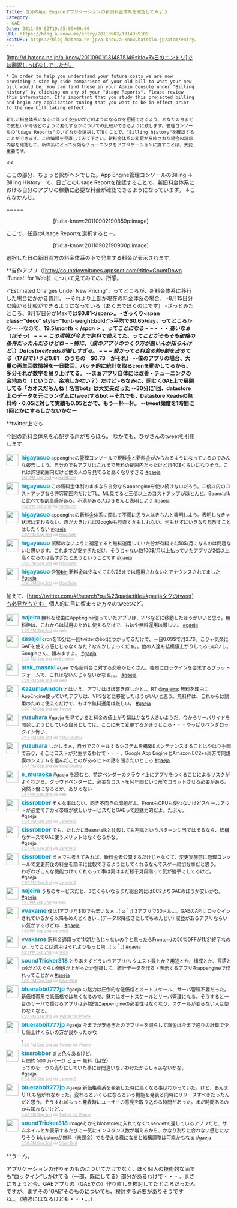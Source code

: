 ```yaml
---
Title: 自分のApp Engineアプリケーションの新旧料金体系を確認してみよう
Category:
- GAE
Date: 2011-09-02T19:25:09+09:00
URL: https://blog.a-know.me/entry/20110902/1314959109
EditURL: https://blog.hatena.ne.jp/a-know/a-know.hateblo.jp/atom/entry/12921228815727979469
---
```


[http://d.hatena.ne.jp/a-know/20110901/1314875149:title=昨日のエントリ]では翻訳しっぱなしでしたが。


>>
    * In order to help you understand your future costs we are now providing a side by side comparison of your old bill to what your new bill would be. You can find these in your Admin Console under "Billing history" by clicking on any of your "Usage Reports". Please review this information. It's important that you study this projected billing and begin any application tuning that you want to be in effect prior to the new bill taking effect.
    
    新しい料金体系になるに伴って支払いがどのようになるかを把握できるよう、あなたの今までの支払いが今後どのように変化するかについての比較ができるように致します。管理コンソールの"Usage Reports"のいずれかを選択して頂くことで、"Billing history"を確認することができます。この情報を見直してみて下さい。新料金体系の変更が反映された場合の請求内容を確認して、新体系にとって有効なチューニングをアプリケーションに施すことは、大変重要です。
<<


ここの部分、ちょっと訳がヘンでした。App Engine管理コンソールのBilling -> Billing History　で、日ごとのUsage Reportを確認することで、新旧料金体系における自分のアプリの稼動に必要な料金が確認できるようになっています。
↓こんなかんじ。

=====

<div align=center>
[f:id:a-know:20110902190859p:image]
</div>


ここで、任意のUsage Reportを選択するとー。


<div align=center>
[f:id:a-know:20110902190900p:image]
</div>


選択した日の新旧両方の料金体系の下で発生する料金が表示されます。



**自作アプリ（[http://countdownitunes.appspot.com/:title=CountDown iTunes!! for Web]）について見てみての、所感。

-“Estimated Charges Under New Pricing”、ってところが、新料金体系に移行した場合にかかる費用。
--それより上部が現在の料金体系の場合。
-8月15日分以降から比較ができるようになっている（あくまでぼくのはです）
-ざっとみたところ、8月17日分がMaxでは<span class="deco" style="font-weight:bold;">$0.81</span>。
-ざっくり<span class="deco" style="font-weight:bold;">平均で$0.65/day、ってところ</span>かな〜
--なので、<span class="deco" style="font-weight:bold;">$19.5/month</span>、ってことになる
--・・・高いなぁ（ぼそっ）
---この環境が今まで無料で使えてた、ってことがそもそも破格の条件だったんだろけどね
--特に、（僕のアプリのつくり方が悪いんか知らんけど、）Datastore Readsが厳しすぎる。
---掛かってる料金の約9割を占めてる（17日でいうと$0.81　のうちの　$0.73　がそれ）
--僕のアプリの場合、大量の再生回数情報を一日数回、バッチ的に統計を取るcronを動かしてるから、多分それが数字を吊り上げてる。
--まぁアプリ自体には改善・チューニングの余地あり（というか、余地しかない？）だけど
-ちなみに、同じくGAE上で展開してる「カオスだもんね！名言bot」は大丈夫だった
--30分に1回、datastore上のデータを元にランダムにtweetするbot
--それでも、Datastore Readsの無料枠・0.05に対して実績も0.05とかで、もう一杯一杯。
--tweet頻度を1時間に1回とかにするしかないかなー


**twitter上でも

今回の新料金体系を心配する声がちらほら。
なかでも、ひがさんのtweetを引用します。

<div align=center>
<ol id="div_table_01" class="matome row2" style="width:600px;text-align:left;border-bottom:1px solid #f5f5f5;list-style-type: none; padding-left: 0px;">
<li class="matome-tweet" style="border-top:1px solid #f5f5f5;min-height:34px;padding:3px 0px;clear:both;">
<div class="matome-icon" style="float:left;margin-right:8px;">
<a href="http://twitter.com/higayasuo"><img src="//usericons.relucks.org/twitter/higayasuo" height="32" width="32" style="vertical-align:text-top;border-style:none;"></a>
</div>
<span class="matome-status-body" style="display:block;width:560px;overflow:hidden;margin-left:40px;">
<div class="matome-status-content" style="font-size:0.9em;"><div class="entry-content">
<strong><a href="http://twitter.com/higayasuo" class="screen-name" style="font-size:1.2em;color:#0099cc;text-decoration: none;">higayasuo</a></strong> appengineの管理コンソールで現料金と新料金がみられるようになっているのでみんな報告しよう。自分のでもアプリはこれまで無料の範囲内だったけど月40$くらいになりそう。これは許容範囲内だけど他の人のを見てると高くなりすぎる <a href="http://twitter.com/#search?q=%23gaeja" target="_blank">#gaeja</a>
</div></div>
<div class="matome-status-data" style="font-size:x-small;">
<div class="matome-published timestamp" style="line-height:120%;">
<a class="matome-entry-date" href="http://twitter.com/higayasuo/status/109488238829371392" style="color:#a9a9a9;">1:50 PM Sep 2nd</a> <span class="matome-source" style="color:#a9a9a9;">via <a href="http://www.hootsuite.com" style="color:#a9a9a9;" rel="nofollow">HootSuite</a></span>
</div></div></span></li>
<li class="matome-tweet" style="border-top:1px solid #f5f5f5;min-height:34px;padding:3px 0px;clear:both;">
<div class="matome-icon" style="float:left;margin-right:8px;">
<a href="http://twitter.com/higayasuo"><img src="//usericons.relucks.org/twitter/higayasuo" height="32" width="32" style="vertical-align:text-top;border-style:none;"></a>
</div>
<span class="matome-status-body" style="display:block;width:560px;overflow:hidden;margin-left:40px;">
<div class="matome-status-content" style="font-size:0.9em;"><div class="entry-content">
<strong><a href="http://twitter.com/higayasuo" class="screen-name" style="font-size:1.2em;color:#0099cc;text-decoration: none;">higayasuo</a></strong> この新料金体制のままなら自分ならappengineを使い続けないだろう。二倍以内のコストアップなら許容範囲内だけどTL、ML見てると三倍以上のコストアップがほとんど。Beanstalkと比べても割高感がある。不満がある人はきちんと表明しよう <a href="http://twitter.com/#search?q=%23gaeja" target="_blank">#gaeja</a>
</div></div>
<div class="matome-status-data" style="font-size:x-small;">
<div class="matome-published timestamp" style="line-height:120%;">
<a class="matome-entry-date" href="http://twitter.com/higayasuo/status/109490256709038080" style="color:#a9a9a9;">1:58 PM Sep 2nd</a> <span class="matome-source" style="color:#a9a9a9;">via <a href="http://www.hootsuite.com" style="color:#a9a9a9;" rel="nofollow">HootSuite</a></span>
</div></div></span></li>
<li class="matome-tweet" style="border-top:1px solid #f5f5f5;min-height:34px;padding:3px 0px;clear:both;">
<div class="matome-icon" style="float:left;margin-right:8px;">
<a href="http://twitter.com/higayasuo"><img src="//usericons.relucks.org/twitter/higayasuo" height="32" width="32" style="vertical-align:text-top;border-style:none;"></a>
</div>
<span class="matome-status-body" style="display:block;width:560px;overflow:hidden;margin-left:40px;">
<div class="matome-status-content" style="font-size:0.9em;"><div class="entry-content">
<strong><a href="http://twitter.com/higayasuo" class="screen-name" style="font-size:1.2em;color:#0099cc;text-decoration: none;">higayasuo</a></strong> appengineの新料金体系に関して不満に思う人はきちんと表明しよう。表明しなきゃ状況は変わらない。声が大きければGoogleも見直すかもしれない。何もせずにいきなり見放すことはしたくない <a href="http://twitter.com/#search?q=%23gaeja" target="_blank">#gaeja</a>
</div></div>
<div class="matome-status-data" style="font-size:x-small;">
<div class="matome-published timestamp" style="line-height:120%;">
<a class="matome-entry-date" href="http://twitter.com/higayasuo/status/109492625735811072" style="color:#a9a9a9;">2:07 PM Sep 2nd</a> <span class="matome-source" style="color:#a9a9a9;">via <a href="http://www.hootsuite.com" style="color:#a9a9a9;" rel="nofollow">HootSuite</a></span>
</div></div></span></li>
<li class="matome-tweet" style="border-top:1px solid #f5f5f5;min-height:34px;padding:3px 0px;clear:both;">
<div class="matome-icon" style="float:left;margin-right:8px;">
<a href="http://twitter.com/higayasuo"><img src="//usericons.relucks.org/twitter/higayasuo" height="32" width="32" style="vertical-align:text-top;border-style:none;"></a>
</div>
<span class="matome-status-body" style="display:block;width:560px;overflow:hidden;margin-left:40px;">
<div class="matome-status-content" style="font-size:0.9em;"><div class="entry-content">
<strong><a href="http://twitter.com/higayasuo" class="screen-name" style="font-size:1.2em;color:#0099cc;text-decoration: none;">higayasuo</a></strong> 誤解のないように補足すると無料運用していた分が有料で4,50$/月になるのは問題ないと思います。これまでが安すぎただけ。そうじゃない数100$/月以上払っていたアプリが2倍以上高くなるのは高すぎだと思うということです <a href="http://twitter.com/#search?q=%23gaeja" target="_blank">#gaeja</a>
</div></div>
<div class="matome-status-data" style="font-size:x-small;">
<div class="matome-published timestamp" style="line-height:120%;">
<a class="matome-entry-date" href="http://twitter.com/higayasuo/status/109514335679819776" style="color:#a9a9a9;">3:33 PM Sep 2nd</a> <span class="matome-source" style="color:#a9a9a9;">via <a href="http://www.hootsuite.com" style="color:#a9a9a9;" rel="nofollow">HootSuite</a></span>
</div></div></span></li>
<li class="matome-tweet" style="border-top:1px solid #f5f5f5;min-height:34px;padding:3px 0px;clear:both;">
<div class="matome-icon" style="float:left;margin-right:8px;">
<a href="http://twitter.com/higayasuo"><img src="//usericons.relucks.org/twitter/higayasuo" height="32" width="32" style="vertical-align:text-top;border-style:none;"></a>
</div>
<span class="matome-status-body" style="display:block;width:560px;overflow:hidden;margin-left:40px;">
<div class="matome-status-content" style="font-size:0.9em;"><div class="entry-content">
<strong><a href="http://twitter.com/higayasuo" class="screen-name" style="font-size:1.2em;color:#0099cc;text-decoration: none;">higayasuo</a></strong> @<a href="http://twitter.com/10bin" target="_blank">10bin</a> 新料金は少なくても9/26までは適用されないとアナウンスされてました <a href="http://twitter.com/#search?q=%23gaeja" target="_blank">#gaeja</a>
</div></div>
<div class="matome-status-data" style="font-size:x-small;">
<div class="matome-published timestamp" style="line-height:120%;">
<a class="matome-entry-date" href="http://twitter.com/higayasuo/status/109514910991523841" style="color:#a9a9a9;">3:36 PM Sep 2nd</a> <span class="matome-source" style="color:#a9a9a9;">via <a href="http://www.hootsuite.com" style="color:#a9a9a9;" rel="nofollow">HootSuite</a></span>
</div></div></span></li>
</ol></div>



加えて、[http://twitter.com/#!/search?q=%23gaeja:title=#gaejaタグのtweet]も必見かもです。
個人的に目に留まった方々のtweetなど。

<div align=center>
<ol id="div_table_01" class="matome row2" style="width:600px;text-align:left;border-bottom:1px solid #f5f5f5;list-style-type: none; padding-left: 0px;">
<li class="matome-tweet" style="border-top:1px solid #f5f5f5;min-height:34px;padding:3px 0px;clear:both;">
<div class="matome-icon" style="float:left;margin-right:8px;">
<a href="http://twitter.com/najeira"><img src="//usericons.relucks.org/twitter/najeira" height="32" width="32" style="vertical-align:text-top;border-style:none;"></a>
</div>
<span class="matome-status-body" style="display:block;width:560px;overflow:hidden;margin-left:40px;">
<div class="matome-status-content" style="font-size:0.9em;"><div class="entry-content">
<strong><a href="http://twitter.com/najeira" class="screen-name" style="font-size:1.2em;color:#0099cc;text-decoration: none;">najeira</a></strong> 無料を理由にAppEngine使っていたアプリは、VPSなどに移動したほうがいいと思う。無料枠は、これからは試用のために使えるだけで、もはや無料運用は厳しい。 <a href="http://twitter.com/#search?q=%23gaeja" target="_blank">#gaeja</a>
</div></div>
<div class="matome-status-data" style="font-size:x-small;">
<div class="matome-published timestamp" style="line-height:120%;">
<a class="matome-entry-date" href="http://twitter.com/najeira/status/109495891857121280" style="color:#a9a9a9;">2:20 PM Sep 2nd</a> <span class="matome-source" style="color:#a9a9a9;">via web</span>
</div></div></span></li>
<li class="matome-tweet" style="border-top:1px solid #f5f5f5;min-height:34px;padding:3px 0px;clear:both;">
<div class="matome-icon" style="float:left;margin-right:8px;">
<a href="http://twitter.com/kasajei"><img src="//usericons.relucks.org/twitter/kasajei" height="32" width="32" style="vertical-align:text-top;border-style:none;"></a>
</div>
<span class="matome-status-body" style="display:block;width:560px;overflow:hidden;margin-left:40px;">
<div class="matome-status-content" style="font-size:0.9em;"><div class="entry-content">
<strong><a href="http://twitter.com/kasajei" class="screen-name" style="font-size:1.2em;color:#0099cc;text-decoration: none;">kasajei</a></strong> cronを10分に一回twitterのbotにつかってるだけで、一日0.09$で月2.7$。こりゃ気楽にGAEを使える感じじゃなくなた？なんかしょっくだぁ。。他の人達も結構値上がりしてるっぽいし。Googleさん、頼みますよ。 <a href="http://twitter.com/#search?q=%23gaeja" target="_blank">#gaeja</a>
</div></div>
<div class="matome-status-data" style="font-size:x-small;">
<div class="matome-published timestamp" style="line-height:120%;">
<a class="matome-entry-date" href="http://twitter.com/kasajei/status/109495906138734592" style="color:#a9a9a9;">2:20 PM Sep 2nd</a> <span class="matome-source" style="color:#a9a9a9;">via <a href="http://www.echofon.com/" style="color:#a9a9a9;" rel="nofollow">Echofon</a></span>
</div></div></span></li>
<li class="matome-tweet" style="border-top:1px solid #f5f5f5;min-height:34px;padding:3px 0px;clear:both;">
<div class="matome-icon" style="float:left;margin-right:8px;">
<a href="http://twitter.com/msk_masaki"><img src="//usericons.relucks.org/twitter/msk_masaki" height="32" width="32" style="vertical-align:text-top;border-style:none;"></a>
</div>
<span class="matome-status-body" style="display:block;width:560px;overflow:hidden;margin-left:40px;">
<div class="matome-status-content" style="font-size:0.9em;"><div class="entry-content">
<strong><a href="http://twitter.com/msk_masaki" class="screen-name" style="font-size:1.2em;color:#0099cc;text-decoration: none;">msk_masaki</a></strong> #gae でも新料金に対する悲鳴がたくさん。強烈にロックインを要求するプラットフォームで、これはないんじゃないかなぁ。。。 <a href="http://twitter.com/#search?q=%23gaeja" target="_blank">#gaeja</a>
</div></div>
<div class="matome-status-data" style="font-size:x-small;">
<div class="matome-published timestamp" style="line-height:120%;">
<a class="matome-entry-date" href="http://twitter.com/msk_masaki/status/109498212682969088" style="color:#a9a9a9;">2:29 PM Sep 2nd</a> <span class="matome-source" style="color:#a9a9a9;">via web</span>
</div></div></span></li>
<li class="matome-tweet" style="border-top:1px solid #f5f5f5;min-height:34px;padding:3px 0px;clear:both;">
<div class="matome-icon" style="float:left;margin-right:8px;">
<a href="http://twitter.com/KazumaAndoh"><img src="//usericons.relucks.org/twitter/KazumaAndoh" height="32" width="32" style="vertical-align:text-top;border-style:none;"></a>
</div>
<span class="matome-status-body" style="display:block;width:560px;overflow:hidden;margin-left:40px;">
<div class="matome-status-content" style="font-size:0.9em;"><div class="entry-content">
<strong><a href="http://twitter.com/KazumaAndoh" class="screen-name" style="font-size:1.2em;color:#0099cc;text-decoration: none;">KazumaAndoh</a></strong> とはいえ、アプリはほぼ書き直しかと。。RT @<a href="http://twitter.com/najeira" target="_blank">najeira</a>: 無料を理由にAppEngine使っていたアプリは、VPSなどに移動したほうがいいと思う。無料枠は、これからは試用のために使えるだけで、もはや無料運用は厳しい。 <a href="http://twitter.com/#search?q=%23gaeja" target="_blank">#gaeja</a>
</div></div>
<div class="matome-status-data" style="font-size:x-small;">
<div class="matome-published timestamp" style="line-height:120%;">
<a class="matome-entry-date" href="http://twitter.com/KazumaAndoh/status/109498435547312128" style="color:#a9a9a9;">2:30 PM Sep 2nd</a> <span class="matome-source" style="color:#a9a9a9;">via <a href="http://sourceforge.jp/projects/tween/wiki/FrontPage" style="color:#a9a9a9;" rel="nofollow">Tween</a></span>
</div></div></span></li>
<li class="matome-tweet" style="border-top:1px solid #f5f5f5;min-height:34px;padding:3px 0px;clear:both;">
<div class="matome-icon" style="float:left;margin-right:8px;">
<a href="http://twitter.com/yuzuhara"><img src="//usericons.relucks.org/twitter/yuzuhara" height="32" width="32" style="vertical-align:text-top;border-style:none;"></a>
</div>
<span class="matome-status-body" style="display:block;width:560px;overflow:hidden;margin-left:40px;">
<div class="matome-status-content" style="font-size:0.9em;"><div class="entry-content">
<strong><a href="http://twitter.com/yuzuhara" class="screen-name" style="font-size:1.2em;color:#0099cc;text-decoration: none;">yuzuhara</a></strong> #gaeja を見ていると料金の値上がり幅はかなり大きいようだ．今からサーバサイドを開発しようとしている自分としては，ここに来て変更するか迷うところ・・・やっぱりベンダロックイン怖い．
</div></div>
<div class="matome-status-data" style="font-size:x-small;">
<div class="matome-published timestamp" style="line-height:120%;">
<a class="matome-entry-date" href="http://twitter.com/yuzuhara/status/109501459820838912" style="color:#a9a9a9;">2:42 PM Sep 2nd</a> <span class="matome-source" style="color:#a9a9a9;">via <a href="http://sites.google.com/site/yorufukurou/" style="color:#a9a9a9;" rel="nofollow">YoruFukurou</a></span>
</div></div></span></li>
<li class="matome-tweet" style="border-top:1px solid #f5f5f5;min-height:34px;padding:3px 0px;clear:both;">
<div class="matome-icon" style="float:left;margin-right:8px;">
<a href="http://twitter.com/yuzuhara"><img src="//usericons.relucks.org/twitter/yuzuhara" height="32" width="32" style="vertical-align:text-top;border-style:none;"></a>
</div>
<span class="matome-status-body" style="display:block;width:560px;overflow:hidden;margin-left:40px;">
<div class="matome-status-content" style="font-size:0.9em;"><div class="entry-content">
<strong><a href="http://twitter.com/yuzuhara" class="screen-name" style="font-size:1.2em;color:#0099cc;text-decoration: none;">yuzuhara</a></strong> しかしまぁ，自分でスケールするシステムを構築&amp;メンテナンスすることはやはり手間であり，そこにコストが発生するわけで・・・．Google App EngineとAmazon EC2+a両方で同規模のシステムを組んだことのがあるヒトの話を聞きたいところ <a href="http://twitter.com/#search?q=%23gaeja" target="_blank">#gaeja</a>
</div></div>
<div class="matome-status-data" style="font-size:x-small;">
<div class="matome-published timestamp" style="line-height:120%;">
<a class="matome-entry-date" href="http://twitter.com/yuzuhara/status/109502601640415233" style="color:#a9a9a9;">2:47 PM Sep 2nd</a> <span class="matome-source" style="color:#a9a9a9;">via <a href="http://sites.google.com/site/yorufukurou/" style="color:#a9a9a9;" rel="nofollow">YoruFukurou</a></span>
</div></div></span></li>
<li class="matome-tweet" style="border-top:1px solid #f5f5f5;min-height:34px;padding:3px 0px;clear:both;">
<div class="matome-icon" style="float:left;margin-right:8px;">
<a href="http://twitter.com/e_muraoka"><img src="//usericons.relucks.org/twitter/e_muraoka" height="32" width="32" style="vertical-align:text-top;border-style:none;"></a>
</div>
<span class="matome-status-body" style="display:block;width:560px;overflow:hidden;margin-left:40px;">
<div class="matome-status-content" style="font-size:0.9em;"><div class="entry-content">
<strong><a href="http://twitter.com/e_muraoka" class="screen-name" style="font-size:1.2em;color:#0099cc;text-decoration: none;">e_muraoka</a></strong> #gaeja を読むと、特定ベンダーのクラウド上にアプリをつくることによるリスクがよくわかる。クラウドベンダーに、必要なコストを何年間という形でコミットさせる必要がある。突然３倍になるとか、ありえない
</div></div>
<div class="matome-status-data" style="font-size:x-small;">
<div class="matome-published timestamp" style="line-height:120%;">
<a class="matome-entry-date" href="http://twitter.com/e_muraoka/status/109505315338334208" style="color:#a9a9a9;">2:57 PM Sep 2nd</a> <span class="matome-source" style="color:#a9a9a9;">via web</span>
</div></div></span></li>
<li class="matome-tweet" style="border-top:1px solid #f5f5f5;min-height:34px;padding:3px 0px;clear:both;">
<div class="matome-icon" style="float:left;margin-right:8px;">
<a href="http://twitter.com/kissrobber"><img src="//usericons.relucks.org/twitter/kissrobber" height="32" width="32" style="vertical-align:text-top;border-style:none;"></a>
</div>
<span class="matome-status-body" style="display:block;width:560px;overflow:hidden;margin-left:40px;">
<div class="matome-status-content" style="font-size:0.9em;"><div class="entry-content">
<strong><a href="http://twitter.com/kissrobber" class="screen-name" style="font-size:1.2em;color:#0099cc;text-decoration: none;">kissrobber</a></strong> そんな事はない。向き不向きの問題だよ。FrontもCPUも使わないけどスケールアウトが必要でデカイ帯域が欲しいサービスだとGAEって超魅力的だよ。たぶん。<br>#gaeja
</div></div>
<div class="matome-status-data" style="font-size:x-small;">
<div class="matome-published timestamp" style="line-height:120%;">
<a class="matome-entry-date" href="http://twitter.com/kissrobber/status/109514507977637888" style="color:#a9a9a9;">3:34 PM Sep 2nd</a> <span class="matome-source" style="color:#a9a9a9;">via <a href="http://janetter.net/" style="color:#a9a9a9;" rel="nofollow">Janetter2</a></span>
</div></div></span></li>
<li class="matome-tweet" style="border-top:1px solid #f5f5f5;min-height:34px;padding:3px 0px;clear:both;">
<div class="matome-icon" style="float:left;margin-right:8px;">
<a href="http://twitter.com/kissrobber"><img src="//usericons.relucks.org/twitter/kissrobber" height="32" width="32" style="vertical-align:text-top;border-style:none;"></a>
</div>
<span class="matome-status-body" style="display:block;width:560px;overflow:hidden;margin-left:40px;">
<div class="matome-status-content" style="font-size:0.9em;"><div class="entry-content">
<strong><a href="http://twitter.com/kissrobber" class="screen-name" style="font-size:1.2em;color:#0099cc;text-decoration: none;">kissrobber</a></strong> でも、たしかにBeanstalkと比較しても割高というパターンに当てはまるなら、結構なケースでGAE使うメリットはなくなるかな。<br>#gaeja
</div></div>
<div class="matome-status-data" style="font-size:x-small;">
<div class="matome-published timestamp" style="line-height:120%;">
<a class="matome-entry-date" href="http://twitter.com/kissrobber/status/109515258086952960" style="color:#a9a9a9;">3:37 PM Sep 2nd</a> <span class="matome-source" style="color:#a9a9a9;">via <a href="http://janetter.net/" style="color:#a9a9a9;" rel="nofollow">Janetter2</a></span>
</div></div></span></li>
<li class="matome-tweet" style="border-top:1px solid #f5f5f5;min-height:34px;padding:3px 0px;clear:both;">
<div class="matome-icon" style="float:left;margin-right:8px;">
<a href="http://twitter.com/kissrobber"><img src="//usericons.relucks.org/twitter/kissrobber" height="32" width="32" style="vertical-align:text-top;border-style:none;"></a>
</div>
<span class="matome-status-body" style="display:block;width:560px;overflow:hidden;margin-left:40px;">
<div class="matome-status-content" style="font-size:0.9em;"><div class="entry-content">
<strong><a href="http://twitter.com/kissrobber" class="screen-name" style="font-size:1.2em;color:#0099cc;text-decoration: none;">kissrobber</a></strong> まぁでも考えてみれば、新料金表公開するだけじゃなくて、変更実施前に管理コンソールで変更前後の料金を簡単に比較できるようにしてくれるなんてスゲー親切な事だと思う。<br>わざわざこんな機能つけてくれるって事は実はまだ様子見段階って気が勝手にしてるけど。<br>#gaeja
</div></div>
<div class="matome-status-data" style="font-size:x-small;">
<div class="matome-published timestamp" style="line-height:120%;">
<a class="matome-entry-date" href="http://twitter.com/kissrobber/status/109522795121229824" style="color:#a9a9a9;">4:07 PM Sep 2nd</a> <span class="matome-source" style="color:#a9a9a9;">via <a href="http://janetter.net/" style="color:#a9a9a9;" rel="nofollow">Janetter2</a></span>
</div></div></span></li>
<li class="matome-tweet" style="border-top:1px solid #f5f5f5;min-height:34px;padding:3px 0px;clear:both;">
<div class="matome-icon" style="float:left;margin-right:8px;">
<a href="http://twitter.com/najeira"><img src="//usericons.relucks.org/twitter/najeira" height="32" width="32" style="vertical-align:text-top;border-style:none;"></a>
</div>
<span class="matome-status-body" style="display:block;width:560px;overflow:hidden;margin-left:40px;">
<div class="matome-status-content" style="font-size:0.9em;"><div class="entry-content">
<strong><a href="http://twitter.com/najeira" class="screen-name" style="font-size:1.2em;color:#0099cc;text-decoration: none;">najeira</a></strong> うちのサービスだと、3倍くらいならまだ総合的にはEC2よりGAEのほうが安いかな。 <a href="http://twitter.com/#search?q=%23gaeja" target="_blank">#gaeja</a>
</div></div>
<div class="matome-status-data" style="font-size:x-small;">
<div class="matome-published timestamp" style="line-height:120%;">
<a class="matome-entry-date" href="http://twitter.com/najeira/status/109525435959881728" style="color:#a9a9a9;">4:17 PM Sep 2nd</a> <span class="matome-source" style="color:#a9a9a9;">via web</span>
</div></div></span></li>
<li class="matome-tweet" style="border-top:1px solid #f5f5f5;min-height:34px;padding:3px 0px;clear:both;">
<div class="matome-icon" style="float:left;margin-right:8px;">
<a href="http://twitter.com/vvakame"><img src="//usericons.relucks.org/twitter/vvakame" height="32" width="32" style="vertical-align:text-top;border-style:none;"></a>
</div>
<span class="matome-status-body" style="display:block;width:560px;overflow:hidden;margin-left:40px;">
<div class="matome-status-content" style="font-size:0.9em;"><div class="entry-content">
<strong><a href="http://twitter.com/vvakame" class="screen-name" style="font-size:1.2em;color:#0099cc;text-decoration: none;">vvakame</a></strong> 僕は1アプリ月$10でも辛いなぁ…(´ω｀;) 3アプリで30ドル…。GAEのAPIにロックインされているから以降もめんどくさい…(データ以降抜きにしてもめんどい) 収益があるアプリならいい気がするけどね… <a href="http://twitter.com/#search?q=%23gaeja" target="_blank">#gaeja</a>
</div></div>
<div class="matome-status-data" style="font-size:x-small;">
<div class="matome-published timestamp" style="line-height:120%;">
<a class="matome-entry-date" href="http://twitter.com/vvakame/status/109525717217316864" style="color:#a9a9a9;">4:19 PM Sep 2nd</a> <span class="matome-source" style="color:#a9a9a9;">via <a href="http://www.geocities.jp/twicli/" style="color:#a9a9a9;" rel="nofollow">twicli</a></span>
</div></div></span></li>
<li class="matome-tweet" style="border-top:1px solid #f5f5f5;min-height:34px;padding:3px 0px;clear:both;">
<div class="matome-icon" style="float:left;margin-right:8px;">
<a href="http://twitter.com/vvakame"><img src="//usericons.relucks.org/twitter/vvakame" height="32" width="32" style="vertical-align:text-top;border-style:none;"></a>
</div>
<span class="matome-status-body" style="display:block;width:560px;overflow:hidden;margin-left:40px;">
<div class="matome-status-content" style="font-size:0.9em;"><div class="entry-content">
<strong><a href="http://twitter.com/vvakame" class="screen-name" style="font-size:1.2em;color:#0099cc;text-decoration: none;">vvakame</a></strong> 新料金適用って11/21からじゃないの？と思ったらFrontendの50%OFFが11/21終了なのか…ってことは適用はそれよりもっと前…(´ω｀;) <a href="http://twitter.com/#search?q=%23gaeja" target="_blank">#gaeja</a>
</div></div>
<div class="matome-status-data" style="font-size:x-small;">
<div class="matome-published timestamp" style="line-height:120%;">
<a class="matome-entry-date" href="http://twitter.com/vvakame/status/109526225113980928" style="color:#a9a9a9;">4:21 PM Sep 2nd</a> <span class="matome-source" style="color:#a9a9a9;">via <a href="http://www.geocities.jp/twicli/" style="color:#a9a9a9;" rel="nofollow">twicli</a></span>
</div></div></span></li>
<li class="matome-tweet" style="border-top:1px solid #f5f5f5;min-height:34px;padding:3px 0px;clear:both;">
<div class="matome-icon" style="float:left;margin-right:8px;">
<a href="http://twitter.com/soundTricker318"><img src="//usericons.relucks.org/twitter/soundTricker318" height="32" width="32" style="vertical-align:text-top;border-style:none;"></a>
</div>
<span class="matome-status-body" style="display:block;width:560px;overflow:hidden;margin-left:40px;">
<div class="matome-status-content" style="font-size:0.9em;"><div class="entry-content">
<strong><a href="http://twitter.com/soundTricker318" class="screen-name" style="font-size:1.2em;color:#0099cc;text-decoration: none;">soundTricker318</a></strong> とりあえずどういうアプリ(リクエスト数とか？用途とか、構成とか、言語とか)がどのぐらい値段が上がったか登録して、統計データを作る・表示するアプリをappengineで作れってことかw <a href="http://twitter.com/#search?q=%23gaeja" target="_blank">#gaeja</a>
</div></div>
<div class="matome-status-data" style="font-size:x-small;">
<div class="matome-published timestamp" style="line-height:120%;">
<a class="matome-entry-date" href="http://twitter.com/soundTricker318/status/109527550740529152" style="color:#a9a9a9;">4:26 PM Sep 2nd</a> <span class="matome-source" style="color:#a9a9a9;">via <a href="https://chrome.google.com/extensions/detail/encaiiljifbdbjlphpgpiimidegddhic" style="color:#a9a9a9;" rel="nofollow">Silver Bird</a></span>
</div></div></span></li>
<li class="matome-tweet" style="border-top:1px solid #f5f5f5;min-height:34px;padding:3px 0px;clear:both;">
<div class="matome-icon" style="float:left;margin-right:8px;">
<a href="http://twitter.com/bluerabbit777jp"><img src="//usericons.relucks.org/twitter/bluerabbit777jp" height="32" width="32" style="vertical-align:text-top;border-style:none;"></a>
</div>
<span class="matome-status-body" style="display:block;width:560px;overflow:hidden;margin-left:40px;">
<div class="matome-status-content" style="font-size:0.9em;"><div class="entry-content">
<strong><a href="http://twitter.com/bluerabbit777jp" class="screen-name" style="font-size:1.2em;color:#0099cc;text-decoration: none;">bluerabbit777jp</a></strong> #gaeja の魅力は圧倒的な低価格とオートスケール、サーバ管理不要だった。新価格帯系で低価格では無くなるので、魅力はオートスケールとサーバ管理になる。そうすると一台のサーバで捌けるアプリは必然的にappengineの必要性はなくなり、スケールが要らない人は使わなくなる。
</div></div>
<div class="matome-status-data" style="font-size:x-small;">
<div class="matome-published timestamp" style="line-height:120%;">
<a class="matome-entry-date" href="http://twitter.com/bluerabbit777jp/status/109558114486984704" style="color:#a9a9a9;">6:27 PM Sep 2nd</a> <span class="matome-source" style="color:#a9a9a9;">via <a href="http://twitter.com/#!/download/iphone" style="color:#a9a9a9;" rel="nofollow">Twitter for iPhone</a></span>
</div></div></span></li>
<li class="matome-tweet" style="border-top:1px solid #f5f5f5;min-height:34px;padding:3px 0px;clear:both;">
<div class="matome-icon" style="float:left;margin-right:8px;">
<a href="http://twitter.com/bluerabbit777jp"><img src="//usericons.relucks.org/twitter/bluerabbit777jp" height="32" width="32" style="vertical-align:text-top;border-style:none;"></a>
</div>
<span class="matome-status-body" style="display:block;width:560px;overflow:hidden;margin-left:40px;">
<div class="matome-status-content" style="font-size:0.9em;"><div class="entry-content">
<strong><a href="http://twitter.com/bluerabbit777jp" class="screen-name" style="font-size:1.2em;color:#0099cc;text-decoration: none;">bluerabbit777jp</a></strong> #gaeja 今までが安過ぎたのでフリーを減らして課金は今まで通りの計算で少し値上げくらいの方が良かったかな<br>。
</div></div>
<div class="matome-status-data" style="font-size:x-small;">
<div class="matome-published timestamp" style="line-height:120%;">
<a class="matome-entry-date" href="http://twitter.com/bluerabbit777jp/status/109560193989353472" style="color:#a9a9a9;">6:36 PM Sep 2nd</a> <span class="matome-source" style="color:#a9a9a9;">via <a href="http://twitter.com/#!/download/iphone" style="color:#a9a9a9;" rel="nofollow">Twitter for iPhone</a></span>
</div></div></span></li>
<li class="matome-tweet" style="border-top:1px solid #f5f5f5;min-height:34px;padding:3px 0px;clear:both;">
<div class="matome-icon" style="float:left;margin-right:8px;">
<a href="http://twitter.com/kissrobber"><img src="//usericons.relucks.org/twitter/kissrobber" height="32" width="32" style="vertical-align:text-top;border-style:none;"></a>
</div>
<span class="matome-status-body" style="display:block;width:560px;overflow:hidden;margin-left:40px;">
<div class="matome-status-content" style="font-size:0.9em;"><div class="entry-content">
<strong><a href="http://twitter.com/kissrobber" class="screen-name" style="font-size:1.2em;color:#0099cc;text-decoration: none;">kissrobber</a></strong> まぁ色々あるけど、<br>月間約 500 万ページ ビュー 無料（目安）<br>ってのを一つの売りにしていた事には間違いないわけだからしゃあないかな。<br>#gaeja
</div></div>
<div class="matome-status-data" style="font-size:x-small;">
<div class="matome-published timestamp" style="line-height:120%;">
<a class="matome-entry-date" href="http://twitter.com/kissrobber/status/109560791207919616" style="color:#a9a9a9;">6:38 PM Sep 2nd</a> <span class="matome-source" style="color:#a9a9a9;">via <a href="http://janetter.net/" style="color:#a9a9a9;" rel="nofollow">Janetter2</a></span>
</div></div></span></li>
<li class="matome-tweet" style="border-top:1px solid #f5f5f5;min-height:34px;padding:3px 0px;clear:both;">
<div class="matome-icon" style="float:left;margin-right:8px;">
<a href="http://twitter.com/bluerabbit777jp"><img src="//usericons.relucks.org/twitter/bluerabbit777jp" height="32" width="32" style="vertical-align:text-top;border-style:none;"></a>
</div>
<span class="matome-status-body" style="display:block;width:560px;overflow:hidden;margin-left:40px;">
<div class="matome-status-content" style="font-size:0.9em;"><div class="entry-content">
<strong><a href="http://twitter.com/bluerabbit777jp" class="screen-name" style="font-size:1.2em;color:#0099cc;text-decoration: none;">bluerabbit777jp</a></strong> #gaeja 新価格帯系を発表した時に高くなる事はわかっていた。けど、あんまりTLも騒がれなかった。変わるといくらになるという機能を発表と同時にリリースすべきだったんだと思う。そうすればもっと発表時にユーザーの意見を取り込める時間があった。まだ時間あるのかも知れないけど...
</div></div>
<div class="matome-status-data" style="font-size:x-small;">
<div class="matome-published timestamp" style="line-height:120%;">
<a class="matome-entry-date" href="http://twitter.com/bluerabbit777jp/status/109563081604071424" style="color:#a9a9a9;">6:47 PM Sep 2nd</a> <span class="matome-source" style="color:#a9a9a9;">via <a href="http://twitter.com/#!/download/iphone" style="color:#a9a9a9;" rel="nofollow">Twitter for iPhone</a></span>
</div></div></span></li>
<li class="matome-tweet" style="border-top:1px solid #f5f5f5;min-height:34px;padding:3px 0px;clear:both;">
<div class="matome-icon" style="float:left;margin-right:8px;">
<a href="http://twitter.com/soundTricker318"><img src="//usericons.relucks.org/twitter/soundTricker318" height="32" width="32" style="vertical-align:text-top;border-style:none;"></a>
</div>
<span class="matome-status-body" style="display:block;width:560px;overflow:hidden;margin-left:40px;">
<div class="matome-status-content" style="font-size:0.9em;"><div class="entry-content">
<strong><a href="http://twitter.com/soundTricker318" class="screen-name" style="font-size:1.2em;color:#0099cc;text-decoration: none;">soundTricker318</a></strong> imageとかをblobstoreに入れてなくてservletで返しているアプリだと、サムネイルとか表示するたびに一気にインスタンス数が増えるから、かなり割りに合わない感じになりそう blobstoreが無料（未課金）でも使える様になると結構調整は可能かもなぁ <a href="http://twitter.com/#search?q=%23gaeja" target="_blank">#gaeja</a>
</div></div>
<div class="matome-status-data" style="font-size:x-small;">
<div class="matome-published timestamp" style="line-height:120%;">
<a class="matome-entry-date" href="http://twitter.com/soundTricker318/status/109565739916197888" style="color:#a9a9a9;">6:58 PM Sep 2nd</a> <span class="matome-source" style="color:#a9a9a9;">via <a href="https://chrome.google.com/extensions/detail/encaiiljifbdbjlphpgpiimidegddhic" style="color:#a9a9a9;" rel="nofollow">Silver Bird</a></span>
</div></div></span></li>
</ol></div>



**うーん。

アプリケーションの作りそのものについてだけでなく、ぼく個人の技術的な面でも“ロックイン”しかけてる（一部、既にしてる）部分があるわけで・・・。まさにちょうど今、GAEアプリの（GAEでの）作り直しを検討してたところだったんですが、まずその“GAE”そのものについても、検討する必要がありそうですね。。（勉強にはなるけども・・・。。）


<script src="https://moshi-moshi.moshimo.works/moshimoshi/a_know_blog/20110902-1314959109?title=%E8%87%AA%E5%88%86%E3%81%AEApp%20Engine%E3%82%A2%E3%83%97%E3%83%AA%E3%82%B1%E3%83%BC%E3%82%B7%E3%83%A7%E3%83%B3%E3%81%AE%E6%96%B0%E6%97%A7%E6%96%99%E9%87%91%E4%BD%93%E7%B3%BB%E3%82%92%E7%A2%BA%E8%AA%8D%E3%81%97%E3%81%A6%E3%81%BF%E3%82%88%E3%81%86"></script>
